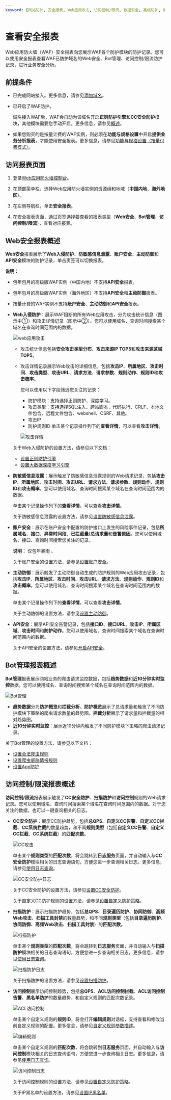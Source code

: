 ```yaml
---
keyword: [网站防护, 安全报表, Web应用攻击, 访问控制/限流, 数据安全, 高级防护, Bot管理]
---
```


# 查看安全报表

Web应用防火墙（WAF）安全报表向您展示WAF各个防护模块的防护记录。您可以使用安全报表查看WAF已防护域名的Web安全、Bot管理、访问控制/限流防护记录，进行业务安全分析。

## 前提条件

-   已完成网站接入。更多信息，请参见[添加域名](/cn.zh-CN/接入WAF/CNAME接入/添加域名.md)。
-   已开启了WAF防护。

    域名接入WAF后，WAF会自动为该域名开启**正则防护引擎**和**CC安全防护**模块，其他模块需要您手动开启。更多信息，请参见[概述](/cn.zh-CN/网站防护配置/概述.md)。

-   如果您购买的是按量计费的WAF实例，则必须在**功能与规格设置**中开启**提供业务分析报表**，才能使用安全报表。更多信息，请参见[功能与规格设置（按量付费模式）](/cn.zh-CN/系统管理/功能与规格设置（按量付费模式）.md)。

## 访问报表页面

1.  登录[Web应用防火墙控制台](https://yundun.console.aliyun.com/?p=waf)。

2.  在顶部菜单栏，选择Web应用防火墙实例的资源组和地域（**中国内地**、**海外地区**）。

3.  在左侧导航栏，单击**安全报表**。

4.  在安全报表页面，通过页签选择要查看的报表类型（**Web安全**、**Bot管理**、**访问控制/限流**），查看对应报表。


## Web安全报表概述

**Web安全**报表展示了**Web入侵防护**、**防敏感信息泄露**、**账户安全**、**主动防御**和**API安全**模块的防护记录，单击页签可以切换报表。

**说明：**

-   包年包月的高级版WAF实例（中国内地）不支持**API安全**报表。
-   包年包月的高级版WAF实例（海外地区）不支持**API安全**和**主动防御**报表。
-   按量计费的WAF实例不支持**账户安全**、**主动防御**和**API安全**报表。

-   **Web入侵防护**：展示WAF阻断的所有Web应用攻击，分为攻击统计信息（图示中①）和攻击详情记录（图示中②）。您可以使用域名、查询时间搜索某个域名在查询时间范围内的数据。

    ![web应用攻击](https://static-aliyun-doc.oss-cn-hangzhou.aliyuncs.com/assets/img/zh-CN/3477813061/p77269.png)

    -   攻击统计信息包括**安全攻击类型分布**、**攻击来源IP TOP5**和**攻击来源区域 TOP5**。
    -   攻击详情记录展示Web攻击的详细信息，包括**攻击IP**、**所属地区**、**攻击时间**、**攻击类型**、**攻击URL**、**请求方法**、**请求参数**、**规则动作**、**规则ID**和**攻击概率**。

        您可以使用以下字段筛选您关注的记录：

        -   防护模块：支持选择正则防护、深度学习。
        -   攻击类型：支持选择SQL注入、跨站脚本、代码执行、CRLF、本地文件包含、远程文件包含、webshell、CSRF、其他。
        -   攻击IP
        -   防护规则ID
        单击某个记录操作列下的**查看详情**，可以查看**攻击详情**。

        ![攻击详情](https://static-aliyun-doc.oss-cn-hangzhou.aliyuncs.com/assets/img/zh-CN/7009053951/p109944.png)

    关于Web入侵防护的设置方法，请参见以下文档：

    -   [设置正则防护引擎](/cn.zh-CN/网站防护配置/Web安全/设置正则防护引擎.md)
    -   [设置大数据深度学习引擎](/cn.zh-CN/网站防护配置/Web安全/设置大数据深度学习引擎.md)
-   **防敏感信息泄露**：展示触发了防敏感信息泄露规则的Web请求记录，包括**攻击IP**、**所属地区**、**攻击时间**、**攻击URL**、**请求方法**、**请求参数**、**规则动作**、**规则ID**和**攻击概率**。您可以使用域名、查询时间搜索某个域名在查询时间范围内的数据。

    单击某个记录操作列下的**查看详情**，可以查看**攻击详情**。

    关于防敏感信息泄露的设置方法，请参见[设置防敏感信息泄露](/cn.zh-CN/网站防护配置/Web安全/设置防敏感信息泄露.md)。

-   **账户安全**：展示在账户安全中配置的防护接口上发生的风险事件记录，包括**所属域名**、**接口**、**异常时间段**、**已拦截量/总请求量**和**告警原因**。您可以使用域名、接口、查询时间搜索您关注的记录。

    **说明：** 仅包年暴雨 、

    关于账户安全的设置方法，请参见[设置账户安全](/cn.zh-CN/防护实验室/设置账户安全.md)。

-   **主动防御**：展示触发了主动防御自动生成的防护规则的Web应用攻击记录，包括**攻击IP**、**所属地区**、**攻击时间**、**攻击URL**、**请求方法**、**规则动作**、**规则ID**和**攻击概率**。您可以使用域名、查询时间搜索某个域名在查询时间范围内的数据。

    单击某个记录操作列下的**查看详情**，可以查看**攻击详情**。

    关于主动防御的设置方法，请参见[设置主动防御](/cn.zh-CN/网站防护配置/Web安全/设置主动防御.md)。

-   **API安全**：展示API安全告警记录，包括**接口ID**、**接口URL**、**攻击IP**、**所属区域**、**攻击时间**和**防护动作**。您可以使用域名、查询时间搜索某个域名在查询时间范围内的数据。

    关于API安全的设置方法，请参见[开启API安全](/cn.zh-CN/防护实验室/开启API安全.md)。


## Bot管理报表概述

**Bot管理**报表展示网站业务的爬虫请求监控数据，包括**趋势数据**和**近10分钟实时监控**数据。您可以使用域名、查询时间搜索某个域名在查询时间范围内的数据。

![Bot管理](https://static-aliyun-doc.oss-cn-hangzhou.aliyuncs.com/assets/img/zh-CN/2933219951/p96130.png)

-   **趋势数据**分为**防护概览**和**拦截分析**。**防护概览**展示了总请求量和触发了不同防护模块下策略的爬虫请求数量的趋势图。**拦截分析**展示了请求量和拦截量的相对趋势图。
-   **近10分钟实时监控**：展示近10分钟内触发了不同防护模块下策略的爬虫请求记录。

关于Bot管理的设置方法，请参见以下文档：

-   [设置合法爬虫规则](/cn.zh-CN/网站防护配置/Bot管理/设置合法爬虫规则.md)
-   [设置爬虫威胁情报规则](/cn.zh-CN/网站防护配置/Bot管理/设置爬虫威胁情报规则.md)
-   [设置App防护](/cn.zh-CN/网站防护配置/Bot管理/App防护/设置App防护.md)

## 访问控制/限流报表概述

**访问控制/限流**报表展示触发了**CC安全防护**、**扫描防护**和**访问控制**规则的Web请求记录。您可以使用域名、查询时间搜索某个域名在查询时间范围内的数据。对于您关注的数据，也可以一键查询相关的日志。

-   **CC安全防护**：展示CC防护趋势，包括**总QPS**、**自定义CC告警**、**自定义CC拦截**、**CC系统拦截**的数量趋势，和不同**规则类型**（包括**自定义CC告警**、**自定义CC拦截**、**CC系统拦截**）的**匹配次数**。

    ![CC攻击](https://static-aliyun-doc.oss-cn-hangzhou.aliyuncs.com/assets/img/zh-CN/3933219951/p77274.png)

    单击某个**规则类型**的**匹配次数**，将会跳转到**日志服务**页面，并自动输入与**CC安全防护**模块相关的日志查询语句，方便您进一步查询相关日志。更多信息，请参见[使用日志查询](/cn.zh-CN/日志管理/日志服务/使用日志查询.md)。

    ![CC安全防护日志](https://static-aliyun-doc.oss-cn-hangzhou.aliyuncs.com/assets/img/zh-CN/8009053951/p109965.png)

    关于CC安全防护的设置方法，请参见[设置CC安全防护](/cn.zh-CN/网站防护配置/访问控制/限流/设置CC安全防护.md)。

    关于自定义CC防护规则的设置方法，请参见[设置自定义防护策略](/cn.zh-CN/网站防护配置/访问控制/限流/设置自定义防护策略.md)。

-   **扫描防护**：展示扫描防护趋势，包括**总QPS**、**目录遍历防护**、**协同防御**、**高频Web攻击**、**扫描工具封禁**的数量趋势，和不同**规则类型**（包括**目录遍历防护**、**协同防御**、**高频Web攻击**、**扫描工具封禁**）的**匹配次数**。

    ![扫描防护](https://static-aliyun-doc.oss-cn-hangzhou.aliyuncs.com/assets/img/zh-CN/3933219951/p77275.png)

    单击某个**规则类型**的**匹配次数**，将会跳转到**日志服务**页面，并自动输入与**扫描防护**模块相关的日志查询语句，方便您进一步查询相关日志。更多信息，请参见[使用日志查询](/cn.zh-CN/日志管理/日志服务/使用日志查询.md)。

    ![扫描防护日志](https://static-aliyun-doc.oss-cn-hangzhou.aliyuncs.com/assets/img/zh-CN/8009053951/p109969.png)

    关于扫描防护的设置方法，请参见[设置扫描防护](/cn.zh-CN/网站防护配置/访问控制/限流/设置扫描防护.md)。

-   **访问控制**展示访问控制趋势，包括**总QPS**、**ACL访问控制拦截**、**ACL访问控制告警**、**黑名单防护**的数量趋势，和自定义规则的匹配次数记录。

    ![ACL访问控制](https://static-aliyun-doc.oss-cn-hangzhou.aliyuncs.com/assets/img/zh-CN/3933219951/p77276.png)

    单击某个自定义规则的**规则ID**，将会打开**编辑规则**对话框，支持查看和修改当前自定义规则的配置。更多信息，请参见[自定义规则参数描述](/cn.zh-CN/网站防护配置/访问控制/限流/设置自定义防护策略.mdtable_yyy_1au_bf1)。

    ![编辑规则](https://static-aliyun-doc.oss-cn-hangzhou.aliyuncs.com/assets/img/zh-CN/9009053951/p110085.png)

    单击某个自定义规则的**匹配次数**，将会跳转到**日志服务**页面，并自动输入与**访问控制**模块相关的日志查询语句，方便您进一步查询相关日志。更多信息，请参见[使用日志查询](/cn.zh-CN/日志管理/日志服务/使用日志查询.md)。

    ![访问控制日志](https://static-aliyun-doc.oss-cn-hangzhou.aliyuncs.com/assets/img/zh-CN/9009053951/p109981.png)

    关于访问控制规则的设置方法，请参见[设置自定义防护策略](/cn.zh-CN/网站防护配置/访问控制/限流/设置自定义防护策略.md)。

    关于IP黑名单的设置方法，请参见[设置IP黑名单](/cn.zh-CN/网站防护配置/访问控制/限流/设置IP黑名单.md)。


